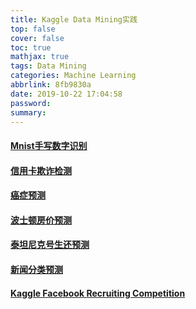 ```yaml
---
title: Kaggle Data Mining实践
top: false
cover: false
toc: true
mathjax: true
tags: Data Mining
categories: Machine Learning
abbrlink: 8fb9830a
date: 2019-10-22 17:04:58
password:
summary:
---
```


#### [Mnist手写数字识别](https://github.com/DaemonFG/Handwritten-Digits)

#### [信用卡欺诈检测](https://github.com/DaemonFG/CreditCardFraud)

#### [癌症预测](https://github.com/DaemonFG/BreastCancerWisconsin)

#### [波士顿房价预测](https://github.com/DaemonFG/Load_Boston)

#### [泰坦尼克号生还预测](https://github.com/DaemonFG/Titanic)

#### [新闻分类预测](https://github.com/DaemonFG/Fetch_20newsgroups)

#### [Kaggle Facebook Recruiting Competition](https://github.com/DaemonFG/Facebook-V)